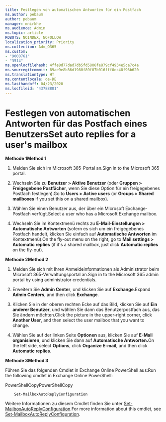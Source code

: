 ```yaml
---
title: Festlegen von automatischen Antworten für ein Postfach
ms.author: pebaum
author: pebaum
manager: mnirkhe
ms.audience: Admin
ms.topic: article
ROBOTS: NOINDEX, NOFOLLOW
localization_priority: Priority
ms.collection: Adm_O365
ms.custom:
- "9000761"
- "3514"
ms.openlocfilehash: 4ffe8d77dad7db5fd5806fe879cf4934e5ca7c4a
ms.sourcegitcommit: 89ae9e8b36d1980f89f07b016fff0ec48f96b620
ms.translationtype: HT
ms.contentlocale: de-DE
ms.lasthandoff: 04/23/2020
ms.locfileid: "43788881"
---
```

# <a name="set-auto-replies-for-a-users-mailbox"></a><span data-ttu-id="118db-102">Festlegen von automatischen Antworten für das Postfach eines Benutzers</span><span class="sxs-lookup"><span data-stu-id="118db-102">Set auto replies for a user's mailbox</span></span>

<span data-ttu-id="118db-103">**Methode 1**</span><span class="sxs-lookup"><span data-stu-id="118db-103">**Method 1**</span></span>

1. <span data-ttu-id="118db-104">Melden Sie sich im Microsoft 365-Portal an.</span><span class="sxs-lookup"><span data-stu-id="118db-104">Sign in to the Microsoft 365 portal.</span></span>

2. <span data-ttu-id="118db-105">Wechseln Sie zu **Benutzer > Aktive Benutzer** (oder **Gruppen > Freigegebene Postfächer**, wenn Sie diese Option für ein freigegebenes Postfach festlegen).</span><span class="sxs-lookup"><span data-stu-id="118db-105">Go to **Users > Active users** (or **Groups > Shared mailboxes** if you set this on a shared mailbox).</span></span>

3. <span data-ttu-id="118db-106">Wählen Sie einen Benutzer aus, der über ein Microsoft Exchange-Postfach verfügt.</span><span class="sxs-lookup"><span data-stu-id="118db-106">Select a user who has a Microsoft Exchange mailbox.</span></span>

4. <span data-ttu-id="118db-107">Wechseln Sie im Kontextmenü rechts zu **E-Mail-Einstellungen > Automatische Antworten** (sofern es sich um ein freigegebenes Postfach handelt, klicken Sie einfach auf **Automatische Antworten** im Kontextmenü).</span><span class="sxs-lookup"><span data-stu-id="118db-107">On the fly-out menu on the right, go to **Mail settings > Automatic replies** (if it's a shared mailbox, just click **Automatic replies** on the fly-out).</span></span>

<span data-ttu-id="118db-108">**Methode 2**</span><span class="sxs-lookup"><span data-stu-id="118db-108">**Method 2**</span></span>

1. <span data-ttu-id="118db-109">Melden Sie sich mit Ihren Anmeldeinformationen als Administrator beim Microsoft 365-Verwaltungsportal an.</span><span class="sxs-lookup"><span data-stu-id="118db-109">Sign in to the Microsoft 365 admin portal by using administrator credentials.</span></span>

2. <span data-ttu-id="118db-110">Erweitern Sie **Admin Center**, und klicken Sie auf **Exchange**.</span><span class="sxs-lookup"><span data-stu-id="118db-110">Expand **Admin Centers**, and then click **Exchange**.</span></span>

3. <span data-ttu-id="118db-111">Klicken Sie in der oberen rechten Ecke auf das Bild, klicken Sie auf **Ein anderer Benutzer**, und wählen Sie dann das Benutzerpostfach aus, das Sie ändern möchten.</span><span class="sxs-lookup"><span data-stu-id="118db-111">Click the picture in the upper-right corner, click **Another User**, and then select the user mailbox that you want to change.</span></span>

4. <span data-ttu-id="118db-112">Wählen Sie auf der linken Seite **Optionen** aus, klicken Sie auf **E-Mail organisieren**, und klicken Sie dann auf **Automatische Antworten.**</span><span class="sxs-lookup"><span data-stu-id="118db-112">On the left side, select **Options**, click **Organize E-mail**, and then click **Automatic replies.**</span></span>

<span data-ttu-id="118db-113">**Methode 3**</span><span class="sxs-lookup"><span data-stu-id="118db-113">**Method 3**</span></span>

<span data-ttu-id="118db-114">Führen Sie das folgenden Cmdlet in Exchange Online PowerShell aus:</span><span class="sxs-lookup"><span data-stu-id="118db-114">Run the following cmdlet in Exchange Online PowerShell:</span></span>

<span data-ttu-id="118db-115">PowerShellCopy</span><span class="sxs-lookup"><span data-stu-id="118db-115">PowerShellCopy</span></span>

```
    Set-MailboxAutoReplyConfiguration
```

<span data-ttu-id="118db-116">Weitere Informationen zu diesem Cmdlet finden Sie unter [Set-MailboxAutoReplyConfiguration](https://docs.microsoft.com/powershell/module/exchange/mailboxes/set-mailboxautoreplyconfiguration).</span><span class="sxs-lookup"><span data-stu-id="118db-116">For more information about this cmdlet, see [Set-MailboxAutoReplyConfiguration](https://docs.microsoft.com/powershell/module/exchange/mailboxes/set-mailboxautoreplyconfiguration).</span></span>
